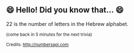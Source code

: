 ## :smile: Hello! Did you know that... :smile:
22 is the number of letters in the Hebrew alphabet.

<sup>(come back in 5 minutes for the next trivia)</sup>


<sup>Credits: http://numbersapi.com</sup>
